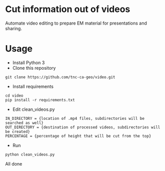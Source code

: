 # Cut information out of videos

Automate video editing to prepare EM material for presentations and sharing.

# Usage

- Install Python 3
- Clone this repository

```
git clone https://github.com/tnc-ca-geo/video.git
```

- Install requirements

```
cd video
pip install -r requirements.txt
```

- Edit clean_videos.py

```
IN_DIRECTORY = {location of .mp4 files, subdirectories will be searched as well}
OUT_DIRECTORY = {destination of processed videos, subdirectories will be created}
PERCENTAGE = {percentage of height that will be cut from the top}
```

- Run

```
python clean_videos.py
```

All done
